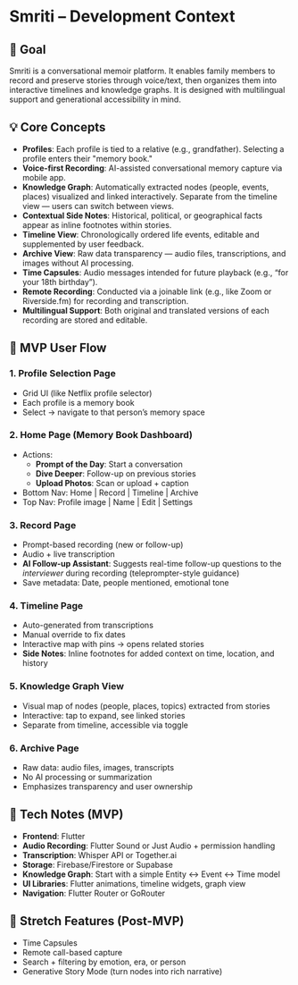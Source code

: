 # Smriti – Development Context

## 🎯 Goal
Smriti is a conversational memoir platform. It enables family members to record and preserve stories through voice/text, then organizes them into interactive timelines and knowledge graphs. It is designed with multilingual support and generational accessibility in mind.

## 💡 Core Concepts
- **Profiles**: Each profile is tied to a relative (e.g., grandfather). Selecting a profile enters their "memory book."
- **Voice-first Recording**: AI-assisted conversational memory capture via mobile app.
- **Knowledge Graph**: Automatically extracted nodes (people, events, places) visualized and linked interactively. Separate from the timeline view — users can switch between views.
- **Contextual Side Notes**: Historical, political, or geographical facts appear as inline footnotes within stories.
- **Timeline View**: Chronologically ordered life events, editable and supplemented by user feedback.
- **Archive View**: Raw data transparency — audio files, transcriptions, and images without AI processing.
- **Time Capsules**: Audio messages intended for future playback (e.g., “for your 18th birthday”).
- **Remote Recording**: Conducted via a joinable link (e.g., like Zoom or Riverside.fm) for recording and transcription.
- **Multilingual Support**: Both original and translated versions of each recording are stored and editable.

## 📱 MVP User Flow

### 1. **Profile Selection Page**
- Grid UI (like Netflix profile selector)
- Each profile is a memory book
- Select → navigate to that person’s memory space

### 2. **Home Page (Memory Book Dashboard)**
- Actions:
  - **Prompt of the Day**: Start a conversation
  - **Dive Deeper**: Follow-up on previous stories
  - **Upload Photos**: Scan or upload + caption
- Bottom Nav: Home | Record | Timeline | Archive
- Top Nav: Profile image | Name | Edit | Settings

### 3. **Record Page**
- Prompt-based recording (new or follow-up)
- Audio + live transcription
- **AI Follow-up Assistant**: Suggests real-time follow-up questions to the *interviewer* during recording (teleprompter-style guidance)
- Save metadata: Date, people mentioned, emotional tone

### 4. **Timeline Page**
- Auto-generated from transcriptions
- Manual override to fix dates
- Interactive map with pins → opens related stories
- **Side Notes**: Inline footnotes for added context on time, location, and history

### 5. **Knowledge Graph View**
- Visual map of nodes (people, places, topics) extracted from stories
- Interactive: tap to expand, see linked stories
- Separate from timeline, accessible via toggle

### 6. **Archive Page**
- Raw data: audio files, images, transcripts
- No AI processing or summarization
- Emphasizes transparency and user ownership

## 🧰 Tech Notes (MVP)
- **Frontend**: Flutter
- **Audio Recording**: Flutter Sound or Just Audio + permission handling
- **Transcription**: Whisper API or Together.ai
- **Storage**: Firebase/Firestore or Supabase
- **Knowledge Graph**: Start with a simple Entity ↔ Event ↔ Time model
- **UI Libraries**: Flutter animations, timeline widgets, graph view
- **Navigation**: Flutter Router or GoRouter

## 🧪 Stretch Features (Post-MVP)
- Time Capsules
- Remote call-based capture
- Search + filtering by emotion, era, or person
- Generative Story Mode (turn nodes into rich narrative)
